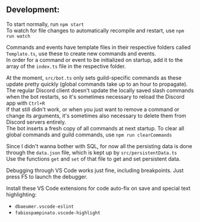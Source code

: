 ## Development:
To start normally, run `npm start`  
To watch for file changes to automatically recompile and restart, use `npm run watch`  
  
Commands and events have template files in their respective folders called `Template.ts`, use these to create new commands and events.  
In order for a command or event to be initialized on startup, add it to the array of the `index.ts` file in the respective folder.  
  
At the moment, `src/bot.ts` only sets guild-specific commands as these update pretty quickly (global commands take up to an hour to propagate).  
The regular Discord client doesn't update the locally saved slash commands when the bot restarts, so it's sometimes necessary to reload the Discord app with `Ctrl+R`  
If that still didn't work, or when you just want to remove a command or change its arguments, it's sometimes also necessary to delete them from Discord servers entirely.  
The bot inserts a fresh copy of all commands at next startup. To clear all global commands and guild commands, use `npm run clearCommands`  
  
Since I didn't wanna bother with SQL, for now all the persisting data is done through the `data.json` file, which is kept up by `src/persistentData.ts`  
Use the functions `get` and `set` of that file to get and set persistent data.  
  
Debugging through VS Code works just fine, including breakpoints. Just press F5 to launch the debugger.  
  
Install these VS Code extensions for code auto-fix on save and special text highlighting:  
- `dbaeumer.vscode-eslint`
- `fabiospampinato.vscode-highlight`

<!-- mr bot invite: https://discord.com/oauth2/authorize?client_id=962824817038471178&permissions=8&scope=bot%20applications.commands -->
